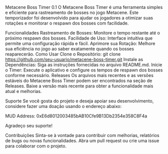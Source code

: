 Metacene Boss Timer 0.1
O Metacene Boss Timer é uma ferramenta simples e eficiente para rastreamento de bosses no jogo Metacene. Este temporizador foi desenvolvido para ajudar os jogadores a otimizar suas rotações e monitorar o respawn dos bosses com facilidade.

Funcionalidades
Rastreamento de Bosses: Monitore o tempo restante até o próximo respawn dos bosses.
Facilidade de Uso: Interface intuitiva que permite uma configuração rápida e fácil.
Aprimore sua Rotação: Melhore sua eficiência no jogo ao saber exatamente quando os bosses reaparecerão.
Como Usar
Clone o Repositório: git clone https://github.com/seu-usuario/metacene-boss-timer.git
Instale as Dependências: Siga as instruções fornecidas no arquivo README.md.
Inicie o Timer: Execute o aplicativo e configure os tempos de respawn dos bosses conforme necessário.
Releases
Os arquivos mais recentes e as versões estáveis do Metacene Boss Timer podem ser encontrados na seção de Releases. Baixe a versão mais recente para obter a funcionalidade mais atual e melhorias.

Suporte
Se você gosta do projeto e deseja apoiar seu desenvolvimento, considere fazer uma doação usando o endereço abaixo:

MUD Address: 0xE6d8012003485bAB10Cfe9B13Db2354e358C8F4a

Agradeço seu suporte!

Contribuições
Sinta-se à vontade para contribuir com melhorias, relatórios de bugs ou novas funcionalidades. Abra um pull request ou crie uma issue para colaborar com o projeto.


